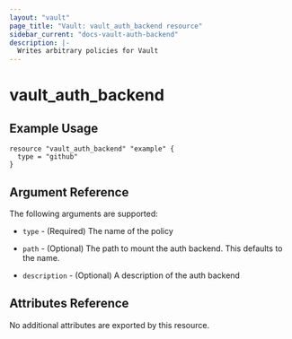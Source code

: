 ```yaml
---
layout: "vault"
page_title: "Vault: vault_auth_backend resource"
sidebar_current: "docs-vault-auth-backend"
description: |-
  Writes arbitrary policies for Vault
---
```


# vault\_auth\_backend


## Example Usage

```hcl
resource "vault_auth_backend" "example" {
  type = "github"
}
```

## Argument Reference

The following arguments are supported:

* `type` - (Required) The name of the policy

* `path` - (Optional) The path to mount the auth backend. This defaults to the name.

* `description` - (Optional) A description of the auth backend

## Attributes Reference

No additional attributes are exported by this resource.
